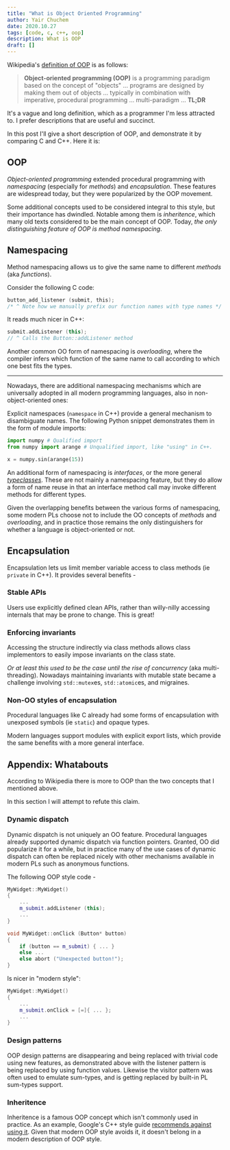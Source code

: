 ```yaml
---
title: "What is Object Oriented Programming"
author: Yair Chuchem
date: 2020.10.27
tags: [code, c, c++, oop]
description: What is OOP
draft: []
---
```


Wikipedia's [definition of OOP](https://en.wikipedia.org/wiki/Object-oriented_programming) is as follows:

> **Object-oriented programming (OOP)** is a programming paradigm based on the concept of "objects" ... programs are designed by making them out of objects ... typically in combination with imperative, procedural programming ... multi-paradigm ...  **TL;DR**

It's a vague and long definition, which as a programmer I'm less attracted to. I prefer descriptions that are useful and succinct.

In this post I'll give a short description of OOP, and demonstrate it by comparing C and C++. Here it is:

## OOP

*Object-oriented programming* extended procedural programming with *namespacing* (especially for *methods*) and *encapsulation*. These features are widespread today, but they were popularized by the OOP movement.

Some additional concepts used to be considered integral to this style, but their importance has dwindled. Notable among them is *inheritence*, which many old texts considered to be the main concept of OOP. Today, *the only distinguishing feature of OOP is method namespacing*.

## Namespacing

Method namespacing allows us to give the same name to different *methods* (aka *functions*).

Consider the following C code:

```C
button_add_listener (submit, this);
/* ^ Note how we manually prefix our function names with type names */
```

It reads much nicer in C++:

```C++
submit.addListener (this);
// ^ Calls the Button::addListener method
```

Another common OO form of namespacing is *overloading*, where the compiler infers which function of the same name to call according to which one best fits the types.

---

Nowadays, there are additional namespacing mechanisms which are universally adopted in all modern programming languages, also in non-object-oriented ones:

Explicit namespaces (`namespace` in C++) provide a general mechanism to disambiguate names. The following Python snippet demonstrates them in the form of module imports:

```Python
import numpy # Qualified import
from numpy import arange # Unqualified import, like "using" in C++.

x = numpy.sin(arange(15))
```

An additional form of namespacing is *interfaces*, or the more general [*typeclasses*](https://en.wikipedia.org/wiki/Type_class). These are not mainly a namespacing feature, but they do allow a form of name reuse in that an interface method call may invoke different methods for different types.

Given the overlapping benefits between the various forms of namespacing, some modern PLs choose not to include the OO concepts of *methods* and *overloading*, and in practice those remains the only distinguishers for whether a language is object-oriented or not.

## Encapsulation

Encapsulation lets us limit member variable access to class methods (ie `private` in C++). It provides several benefits -

### Stable APIs

Users use explicitly defined clean APIs, rather than willy-nilly accessing internals that may be prone to change. This is great!

### Enforcing invariants

Accessing the structure indirectly via class methods allows class implementors to easily impose invariants on the class state.

*Or at least this used to be the case until the rise of concurrency* (aka multi-threading). Nowadays maintaining invariants with mutable state became a challenge involving `std::mutex`es, `std::atomic`es, and migraines.

### Non-OO styles of encapsulation

Procedural languages like C already had some forms of encapsulation with unexposed symbols (ie `static`) and opaque types.

Modern languages support modules with explicit export lists, which provide the same benefits with a more general interface.

## Appendix: Whatabouts

According to Wikipedia there is more to OOP than the two concepts that I mentioned above.

In this section I will attempt to refute this claim.

### Dynamic dispatch

Dynamic dispatch is not uniquely an OO feature. Procedural languages already supported dynamic dispatch via function pointers. Granted, OO did popularize it for a while, but in practice many of the use cases of dynamic dispatch can often be replaced nicely with other mechanisms available in modern PLs such as anonymous functions.

The following OOP style code -

```C++
MyWidget::MyWidget()
{
    ...
    m_submit.addListener (this);
    ...
}

void MyWidget::onClick (Button* button)
{
    if (button == m_submit) { ... }
    else ...
    else abort ("Unexpected button!");
}
```

Is nicer in "modern style":

```C++
MyWidget::MyWidget()
{
    ...
    m_submit.onClick = [=]{ ... };
    ...
}
```

### Design patterns

OOP design patterns are disappearing and being replaced with trivial code using new features, as demonstrated above with the listener pattern is being replaced by using function values. Likewise the visitor pattern was often used to emulate sum-types, and is getting replaced by built-in PL sum-types support.

### Inheritence

Inheritence is a famous OOP concept which isn't commonly used in practice.
As an example, Google's C++ style guide [recommends against using it](https://google.github.io/styleguide/cppguide.html#Inheritance). Given that modern OOP style avoids it, it doesn't belong in a modern description of OOP style.
